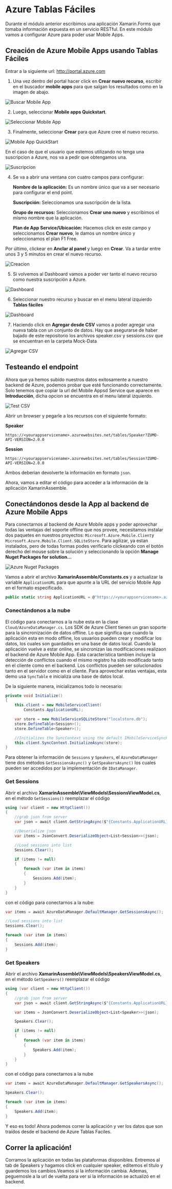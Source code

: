 # Azure Tablas Fáciles

Durante el módulo anterior escribimos una aplicación Xamarin.Forms que tomaba información expuesta en un servicio RESTful. En este módulo vamos a configurar Azure para poder usar Mobile Apps. 

## Creación de Azure Mobile Apps usando Tablas Fáciles

Entrar a la siguiente url: http://portal.azure.com 

1. Una vez dentro del portal hacer click en **Crear nuevo recurso**, escribir en el buscador **mobile apps** para que salgan los resultados como en la imagen de abajo. 

![Buscar Mobile App](./images/01.BuscarMobileApp.PNG)

2. Luego, seleccionar **Mobile apps Quickstart**.

![Seleccionar Mobile App](./images/02.SeleccionarMobileApp.PNG)

3. Finalmente, seleccionar **Crear** para que Azure cree el nuevo recurso.

![Mobile App QuickStart](./images/03.MobileAppQuickstart.PNG)

En el caso de que el usuario que estemos utilizando no tenga una suscripcion a Azure, nos va a pedir que obtengamos una.

![Suscripcion](./images/04.Suscripcion.PNG)

4. Se va a abrir una ventana con cuatro campos para configurar:

    **Nombre de la aplicación:**
    Es un nombre único que va a ser necesario para configurar el end point. 

    **Suscripción:**
    Seleccionamos una suscripción de la lista.

    **Grupo de recursos:**
    Seleccionamos **Crear uno nuevo** y escribimos el mismo nombre que la aplicación.

    **Plan de App Service/Ubicación:**
    Hacemos click en este campo y seleccionamos **Crear nuevo**, le damos un nombre único y seleccionamos el plan F1 Free.

Por último, clickear en **Anclar al panel** y luego en **Crear**. Va a tardar entre unos 3 y 5 minutos en crear el nuevo recurso. 

![Creacion](./images/05.Creacion.PNG)

5. Si volvemos al Dashboard vamos a poder ver tanto el nuevo recurso como nuestra suscripción a Azure.

![Dashboard](./images/06.Dashboard.PNG)

6. Seleccionar nuestro recurso y buscar en el menu lateral izquierdo **Tablas fáciles**

![Dashboard](./images/07.OpcionTablasFaciles.PNG)

7. Haciendo click en **Agregar desde CSV** vamos a poder agregar una nueva tabla con un conjunto de datos. Hay que asegurarse de haber bajado de este repositorio los archivos speaker.csv y sessions.csv que se encuentran en la carpeta Mock-Data

![Agregar CSV](./images/08.AgregarCSV.PNG)

## Testeando el endpoint

Ahora que ya hemos subido nuestros datos exitosamente a nuestro backend de Azure, podemos probar que esté funcionando correctamente. Solo tenemos que copiar la url del Mobile Appsd Service que aparece en **Introducción**, dicha opcion se encuentra en el menu lateral izquierdo.

![Test CSV](./images/09.TestRecurso.PNG)

Abrir un browser y pegarle a los recursos con el siguiente formato:

**Speaker**
```
https://<yourappservicename>.azurewebsites.net/tables/Speaker?ZUMO-API-VERSION=2.0.0 
```
**Session**
```
https://<yourappservicename>.azurewebsites.net/tables/Session?ZUMO-API-VERSION=2.0.0 
```
Ambos deberian devolverte la información en formato `json`.

Ahora, vamos a editar el código para acceder a la información de la aplicación XamarinAssemble.

## Conectándonos desde la App al backend de Azure Mobile Apps

Para conectarnos al backend de Azure Mobile apps y poder aprovechar todas las ventajas del soporte offline que nos provee, necesitamos instalar dos paquetes en nuestros proyectos: `Microsoft.Azure.Mobile.Client`y `Microsoft.Azure.Mobile.Client.SQLiteStore`. Para agilizar, ya estan instalados, pero de todas formas podes verificarlo clickeando con el botón derecho del mouse sobre la solución y seleccionando la opción **Manage Nuget Packages for solution...**

![Azure Nuget Packages](https://raw.githubusercontent.com/nishanil/Dev-Days-HOL/master/02%20Cloud-Labs/screenshots/Azure-Nuget-Packages.png?token=AC9rtmcdDk5_XxPfM26Vts8NNRBto9O0ks5X0sP5wA%3D%3D)

Vamos a abrir el archivo **XamarinAssemble/Constants.cs** y a actualizar la variable `ApplicationURL` para que apunte a la URL del servicio Mobile App en el formato especificado. 

```csharp
public static string ApplicationURL = @"https://<yourappservicename>.azurewebsites.net";
```

### Conectándonos a la nube

El código para conectarnos a la nube esta en la clase `Cloud/AzureDataManager.cs`. Los SDK de Azure Client tienen un gran soporte para la sincronización de datos offline. Lo que significa que cuando la aplicación esta en modo offline, los usuarios pueden crear y modificar los datos, los cuales son guardados en una base de datos local. Cuando la aplicación vuelve a estar online, se sincronizan las modificaciones realizaon el backend de Azure Mobile App. Esta característica tambien incluye la detección de conflictos cuando el mismo registro ha sido modificado tanto en el cliente como en el backend. Los conflictos pueden ser solucionados tanto en el servidor como en el cliente. Para aprovechar estas ventajas, esta demo usa `SyncTable` e inicializa una base de datos local. 

De la siguiente manera, inicializamos todo lo necesario:

```csharp
private void Initialize()
{
    this.client = new MobileServiceClient(
        Constants.ApplicationURL);

    var store = new MobileServiceSQLiteStore("localstore.db");
    store.DefineTable<Session>();
    store.DefineTable<Speaker>();

    //Initializes the SyncContext using the default IMobileServiceSyncHandler.
    this.client.SyncContext.InitializeAsync(store);
}
```

Para obtener la información de `Sessions` y `Speakers`, el `AzureDataManager` tiene dos métodos `GetSessionsAsync()` y `GetSpeakersAsync()` los cuales pueden ser accedidos por la implementación de `IDataManager`.

### Get Sessions

Abrir el archivo **XamarinAssemble\ViewModels\SessionsViewModel.cs**, en el método `GetSessions()` reemplazar el código

```csharp
using (var client = new HttpClient())
{
    //grab json from server
    var json = await client.GetStringAsync($"{Constants.ApplicationURL}/tables/sessions?ZUMO-API-VERSION=2.0.0");

    //Deserialize json
    var items = JsonConvert.DeserializeObject<List<Session>>(json);

    //Load sessions into list
    Sessions.Clear();

    if (items != null)
    {
        foreach (var item in items)
        {
            Sessions.Add(item);
        }
    }
}
```
con el código para conectarnos a la nube:

```csharp
var items = await AzureDataManager.DefaultManager.GetSessionsAsync();

//Load sessions into list
Sessions.Clear();

foreach (var item in items)
{
    Sessions.Add(item);
}
```

### Get Speakers

Abrir el archivo **XamarinAssemble\ViewModels\SpeakersViewModel.cs**, en el método `GetSpeakers()` reemplazar el código

```csharp
using (var client = new HttpClient())
{
    //grab json from server
    var json = await client.GetStringAsync($"{Constants.ApplicationURL} /tables/speakers?ZUMO-API-VERSION=2.0.0");

    var items = JsonConvert.DeserializeObject<List<Speaker>>(json);

    Speakers.Clear();

    if (items != null)
    {
        foreach (var item in items)
        {
            Speakers.Add(item);
        }
    }
}
```
con el código para conectarnos a la nube

```csharp
var items = await AzureDataManager.DefaultManager.GetSpeakersAsync();

Speakers.Clear();

foreach (var item in items)
{
    Speakers.Add(item);
}
```

Y eso es todo! Ahora podemos correr la aplicación y ver los datos que son traídos desde el backend de Azure Tablas Faciles.

## Correr la aplicación!
Corramos la aplicación en todas las plataformas disponibles. Entremos al tab de Speakers y hagamos click en cualquier speaker, editemos el título y guardemos los cambios.Veamos si la información cambia. Ademas, peguemosle a la url de vuelta para ver si la información se actualizó en el backend.


